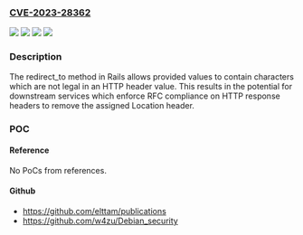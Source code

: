 ### [CVE-2023-28362](https://cve.mitre.org/cgi-bin/cvename.cgi?name=CVE-2023-28362)
![](https://img.shields.io/static/v1?label=Product&message=Action%20Pack&color=blue)
![](https://img.shields.io/static/v1?label=Version&message=6.1.7.4%20&color=brightgreen)
![](https://img.shields.io/static/v1?label=Version&message=7.0.5.1%20&color=brightgreen)
![](https://img.shields.io/static/v1?label=Vulnerability&message=n%2Fa&color=blue)

### Description

The redirect_to method in Rails allows provided values to contain characters which are not legal in an HTTP header value. This results in the potential for downstream services which enforce RFC compliance on HTTP response headers to remove the assigned Location header.

### POC

#### Reference
No PoCs from references.

#### Github
- https://github.com/elttam/publications
- https://github.com/w4zu/Debian_security

